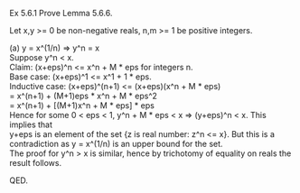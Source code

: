 Ex 5.6.1 Prove Lemma 5.6.6.               

Let x,y >= 0 be non-negative reals, n,m >= 1 be positive integers.                      

(a) y = x^(1/n) => y^n = x            
Suppose y^n < x.           
Claim: (x+eps)^n <= x^n + M * eps for integers n.             
Base case: (x+eps)^1 <= x^1 + 1 * eps.            
Inductive case: (x+eps)^(n+1) <= (x+eps)(x^n + M * eps)               
                              = x^(n+1) + (M+1)eps * x^n + M * eps^2                
                              = x^(n+1) + [(M+1)x^n + M * eps] * eps                
Hence for some 0 < eps < 1, y^n + M * eps < x => (y+eps)^n < x. This implies that               
y+eps is an element of the set {z is real number: z^n <= x}. But this is a            
contradiction as y = x^(1/n) is an upper bound for the set.                 
The proof for y^n > x is similar, hence by trichotomy of equality on reals the                
result follows.                               

QED.              

